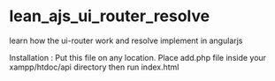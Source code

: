 # lean_ajs_ui_router_resolve
learn how the ui-router work and resolve implement in angularjs

Installation :
    Put this file on any location.
    Place add.php file inside your xampp/htdoc/api directory
    then run index.html
